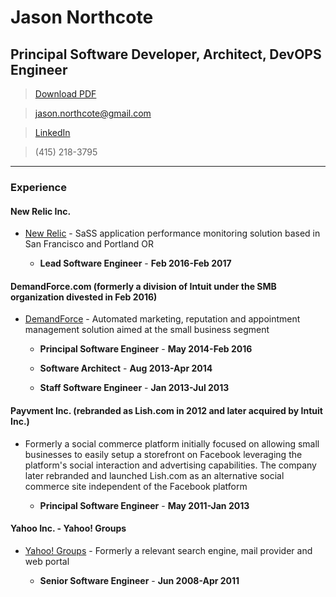 # Jason Northcote
## Principal Software Developer, Architect, DevOPS Engineer

> [Download PDF](resume.pdf)

> [jason.northcote@gmail.com](jason.northcote@gmail.com)

> [LinkedIn](https://www.linkedin.com/in/jason-northcote)

> (415) 218-3795

------

### Experience

#### New Relic Inc.

* [New Relic](https://newrelic.com/) - SaSS application performance monitoring solution based in San Francisco and Portland OR

  * **Lead Software Engineer** - __Feb 2016-Feb 2017__

#### DemandForce.com (formerly a division of Intuit under the SMB organization divested in Feb 2016)

* [DemandForce](http://www.demandforce.com/) - Automated marketing, reputation and appointment management solution aimed at the small business segment

  * **Principal Software Engineer** - __May 2014-Feb 2016__

  * **Software Architect** - __Aug 2013-Apr 2014__

  * **Staff Software Engineer** - __Jan 2013-Jul 2013__

#### Payvment Inc. (rebranded as Lish.com in 2012 and later acquired by Intuit Inc.)

* Formerly a social commerce platform initially focused on allowing small businesses to easily setup a storefront on Facebook leveraging the platform's social interaction and advertising capabilities.  The company later rebranded and launched Lish.com as an alternative social commerce site independent of the Facebook platform

  * **Principal Software Engineer** - __May 2011-Jan 2013__

#### Yahoo Inc. - Yahoo! Groups

* [Yahoo! Groups](https://groups.yahoo.com/neo) - Formerly a relevant search engine, mail provider and web portal

  * **Senior Software Engineer** - __Jun 2008-Apr 2011__
